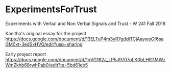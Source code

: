 # ExperimentsForTrust
Experiments with Verbal and Non Verbal Signals and Trust - W 241 Fall 2018

Kanitha's original essay for the project
https://docs.google.com/document/d/13ELTuP4m3yR7gddiTCjAaywsGf6saGM0xt-3edSxHVQ/edit?usp=sharing

Early project report
https://docs.google.com/document/d/1gVG162J_LP5J9707oLK0bLHRTMWzWmZkhb68rwhPab0/edit?ts=5bd61eb5


